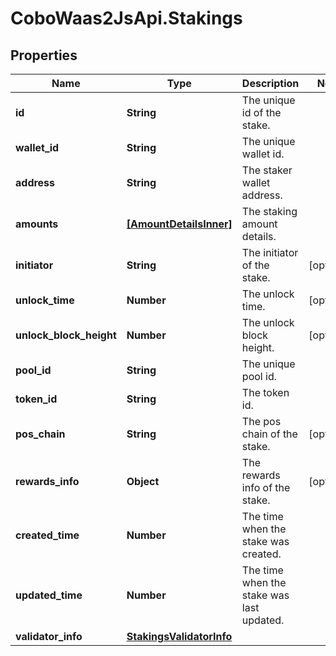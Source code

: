 # CoboWaas2JsApi.Stakings

## Properties

Name | Type | Description | Notes
------------ | ------------- | ------------- | -------------
**id** | **String** | The unique id of the stake. | 
**wallet_id** | **String** | The unique wallet id. | 
**address** | **String** | The staker wallet address. | 
**amounts** | [**[AmountDetailsInner]**](AmountDetailsInner.md) | The staking amount details. | 
**initiator** | **String** | The initiator of the stake. | [optional] 
**unlock_time** | **Number** | The unlock time. | [optional] 
**unlock_block_height** | **Number** | The unlock block height. | [optional] 
**pool_id** | **String** | The unique pool id. | 
**token_id** | **String** | The token id. | 
**pos_chain** | **String** | The pos chain of the stake. | [optional] 
**rewards_info** | **Object** | The rewards info of the stake. | [optional] 
**created_time** | **Number** | The time when the stake was created. | 
**updated_time** | **Number** | The time when the stake was last updated. | 
**validator_info** | [**StakingsValidatorInfo**](StakingsValidatorInfo.md) |  | 


